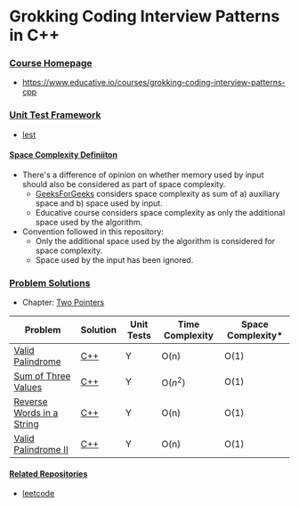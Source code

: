 Grokking Coding Interview Patterns in C++
=========================================

### <u>Course Homepage</u>

- https://www.educative.io/courses/grokking-coding-interview-patterns-cpp

### <u>Unit Test Framework</u>

- [lest](https://github.com/martinmoene/lest)

#### <u>Space Complexity Definiiton</u>
- There's a difference of opinion on whether memory used by input should also be considered as part of space complexity.
    - [GeeksForGeeks](https://www.geeksforgeeks.org/g-fact-86/) considers space complexity as sum of a) auxiliary space and b) space used by input.
    - Educative course considers space complexity as only the additional space used by the algorithm.
- Convention followed in this repository:
    - Only the additional space used by the algorithm is considered for space complexity.
    - Space used by the input has been ignored.

### <u>Problem Solutions</u>

- Chapter: [Two Pointers](./notes/README.md)

| Problem | Solution | Unit Tests | Time Complexity | Space Complexity* |
|---------|----------|------------|-----------------|-----------|
|[Valid Palindrome](https://www.educative.io/courses/grokking-coding-interview-patterns-cpp/R1NKJD3XxBq)|[C++](./src/valid_palindrome.cpp)|Y|O(n)|O(1)|
|[Sum of Three Values](https://www.educative.io/courses/grokking-coding-interview-patterns-cpp/xl6yz4283Jz)|[C++](./src/sum_of_three_values.cpp)|Y|O($n^2$)|O(1)|
|[Reverse Words in a String](https://www.educative.io/courses/grokking-coding-interview-patterns-cpp/qAVoZ7ByYxy)|[C++](./src/reverse_words_in_a_string.cpp)|Y|O(n)|O(1)|
|[Valid Palindrome II](https://www.educative.io/courses/grokking-coding-interview-patterns-cpp/R1kZPG4B00K)|[C++](./src/valid_palindrome_ii.cpp)|Y|O(n)|O(1)|


#### <u>Related Repositories</u>
- [leetcode](https://github.com/kaushikacharya/leetcode)
